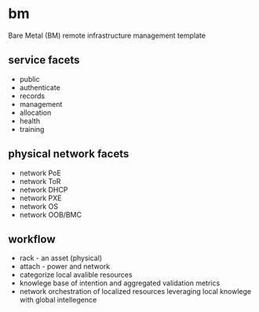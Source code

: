 # bm
Bare Metal (BM) remote infrastructure management template

## service facets
- public
- authenticate
- records
- management
- allocation
- health
- training

## physical network facets
- network PoE
- network ToR
- network DHCP
- network PXE
- network OS
- network OOB/BMC

## workflow
- rack - an asset (physical)
- attach - power and network
- categorize local avalible resources
- knowlege base of intention and aggregated validation metrics
- network orchestration of localized resources leveraging local knowlege with global intellegence
